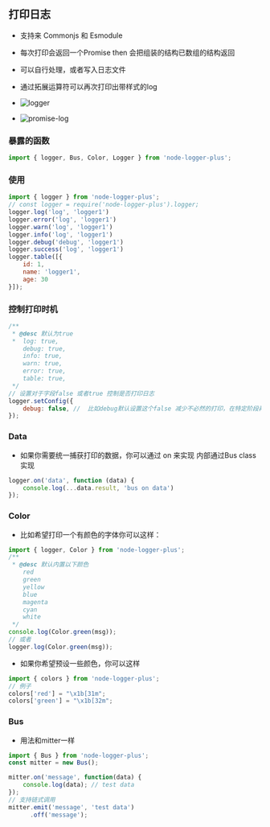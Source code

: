 ## 打印日志

- 支持来 Commonjs 和 Esmodule

- 每次打印会返回一个Promise then 会把组装的结构已数组的结构返回
- 可以自行处理，或者写入日志文件
- 通过拓展运算符可以再次打印出带样式的log
- ![logger](https://github.com/user-attachments/assets/8616f5a4-05ea-4b97-9c5f-3b4e760d47e1)
- ![promise-log](https://github.com/user-attachments/assets/4e47635d-d9f8-4556-a46b-fe412a9be868)
### 暴露的函数
```js
import { logger, Bus, Color, Logger } from 'node-logger-plus';
```
### 使用
```js
import { logger } from 'node-logger-plus';
// const logger = require('node-logger-plus').logger;
logger.log('log', 'logger1')
logger.error('log', 'logger1')
logger.warn('log', 'logger1')
logger.info('log', 'logger1')
logger.debug('debug', 'logger1')
logger.success('log', 'logger1')
logger.table([{
    id: 1,
    name: 'logger1',
    age: 30
}]);

```
### 控制打印时机
```js
/**
 * @desc 默认为true
 *  log: true,
    debug: true,
    info: true,
    warn: true,
    error: true,
    table: true,
 */
// 设置对于字段false 或者true 控制是否打印日志
logger.setConfig({
    debug: false, //  比如debug默认设置这个false 减少不必然的打印，在特定阶段再开启打印
});
```
### Data
- 如果你需要统一捕获打印的数据，你可以通过 on 来实现 内部通过Bus class 实现
```js
logger.on('data', function (data) {
    console.log(...data.result, 'bus on data')
});
```

### Color
- 比如希望打印一个有颜色的字体你可以这样：
```js
import { logger, Color } from 'node-logger-plus';
/**
 * @desc 默认内置以下颜色
    red
    green
    yellow
    blue
    magenta
    cyan
    white
 */
console.log(Color.green(msg));
// 或者
logger.log(Color.green(msg));

```
- 如果你希望预设一些颜色，你可以这样
```js
import { colors } from 'node-logger-plus';
// 例子
colors['red'] = "\x1b[31m";
colors['green'] = "\x1b[32m";

```

### Bus
- 用法和mitter一样
```js
import { Bus } from 'node-logger-plus';
const mitter = new Bus();

mitter.on('message', function(data) {
    console.log(data); // test data
});
// 支持链式调用
mitter.emit('message', 'test data')
      .off('message');

```